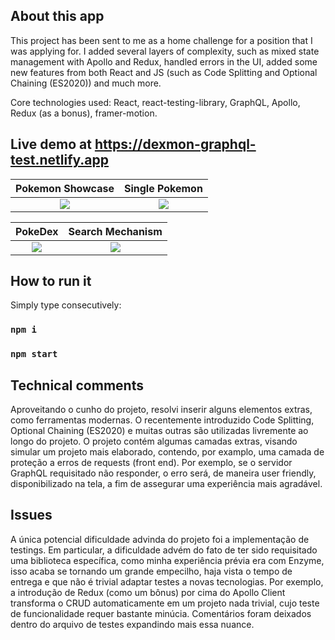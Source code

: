 ## About this app
This project has been sent to me as a home challenge for a position that I was applying for. I added several layers of complexity, such as mixed state management with Apollo and Redux, handled errors in the UI, added some new features from both React and JS (such as Code Splitting and Optional Chaining (ES2020)) and much more.

Core technologies used: React, react-testing-library, GraphQL, Apollo, Redux (as a bonus), framer-motion.

## Live demo at https://dexmon-graphql-test.netlify.app

Pokemon Showcase           |  Single Pokemon
:-------------------------:|:-------------------------:
![](https://i.ibb.co/QFFXdPY/Soft-Plan-Project.png)  |  ![](https://i.ibb.co/bR3PsdY/download-3.png) 

PokeDex       |  Search Mechanism
:-------------------------:|:-------------------------:
![](https://i.ibb.co/s39Qm49/Soft-Plan-Project-3.png)  |  ![](https://i.ibb.co/MC1JS5P/Soft-Plan-Project-2.png) 

## How to run it

Simply type consecutively:

### `npm i`
### `npm start`

## Technical comments

Aproveitando o cunho do projeto, resolvi inserir alguns elementos extras, como ferramentas modernas. O recentemente introduzido Code Splitting, Optional Chaining (ES2020) e muitas outras são utilizadas livremente ao longo do projeto. O projeto contém algumas camadas extras, visando simular um projeto mais elaborado, contendo, por examplo, uma camada de proteção a erros de requests (front end). Por exemplo, se o servidor GraphQL requisitado não responder, o erro será, de maneira user friendly, disponibilizado na tela, a fim de assegurar uma experiência mais agradável.

## Issues

A única potencial dificuldade advinda do projeto foi a implementação de testings. Em particular, a dificuldade advém do fato de ter sido requisitado uma biblioteca específica, como minha experiência prévia era com Enzyme, isso acaba se tornando um grande empecilho, haja vista o tempo de entrega e que não é trivial adaptar testes a novas tecnologias. Por exemplo, a introdução de Redux (como um bônus) por cima do Apollo Client transforma o CRUD automaticamente em um projeto nada trivial, cujo teste de funcionalidade requer bastante minúcia. Comentários foram deixados dentro do arquivo de testes expandindo mais essa nuance.

